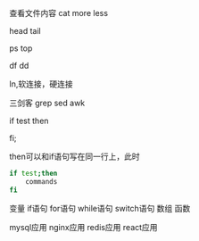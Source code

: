 


查看文件内容
cat 
more
less

head
tail



ps
top

df
dd

ln,软连接，硬连接




三剑客
grep
sed
awk





if test
then

fi;

then可以和if语句写在同一行上，此时
```bash
if test;then
	commands
fi
```


变量
if语句
for语句
while语句
switch语句
数组
函数


mysql应用
nginx应用
redis应用
react应用


